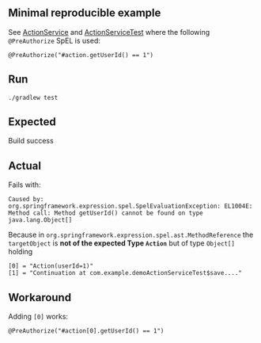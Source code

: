 ## Minimal reproducible example
See [ActionService](src/main/kotlin/com/example/demo/ActionService.kt)
and [ActionServiceTest](src/test/kotlin/com/example/demo/ActionServiceTest.kt)
where the following `@PreAuthorize` SpEL is used:
```
@PreAuthorize("#action.getUserId() == 1")
```

## Run
```
./gradlew test
```

## Expected
Build success

## Actual
Fails with:
```
Caused by: org.springframework.expression.spel.SpelEvaluationException: EL1004E: Method call: Method getUserId() cannot be found on type java.lang.Object[]
```
Because in `org.springframework.expression.spel.ast.MethodReference` the `targetObject` is **not of the expected Type `Action`** but of type `Object[]` holding

```
[0] = "Action(userId=1)"
[1] = "Continuation at com.example.demoActionServiceTest$save...."
```

## Workaround

Adding `[0]` works:
```
@PreAuthorize("#action[0].getUserId() == 1")
```
